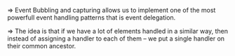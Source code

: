 => Event Bubbling and capturing allows us to implement one of the most powerfull event handling patterns that is event delegation.

=> The idea is that if we have a lot of elements handled in a similar way, then instead of assigning a handler to each of them – we put a single handler on their common ancestor.
